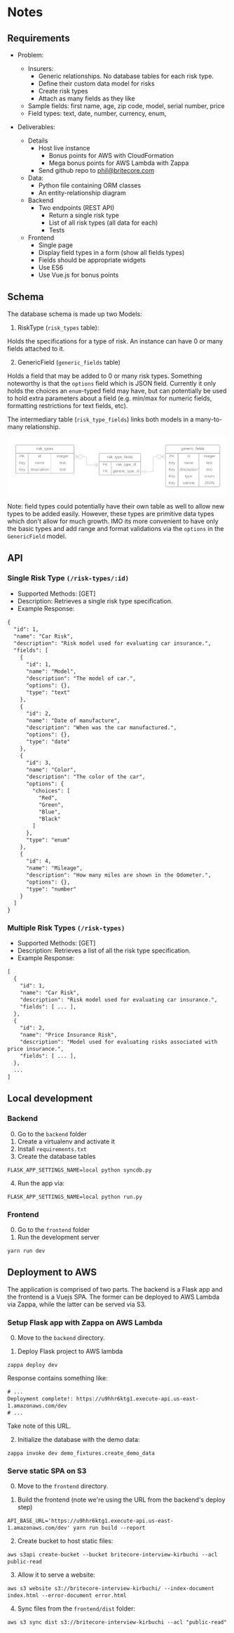 # Notes

## Requirements

- Problem:
  - Insurers:
    - Generic relationships. No database tables for each risk type.
    - Define their custom data model for risks
    - Create risk types
    - Attach as many fields as they like
  - Sample fields: first name, age, zip code, model, serial number, price
  - Field types: text, date, number, currency, enum,

- Deliverables:
  - Details
    - Host live instance
      - Bonus points for AWS with CloudFormation
      - Mega bonus points for AWS Lambda with Zappa
    - Send github repo to phil@britecore.com
  - Data:
    - Python file containing ORM classes
    - An entity-relationship diagram
  - Backend
    - Two endpoints (REST API)
      - Return a single risk type
      - List of all risk types (all data for each)
      - Tests
  - Frontend
    - Single page
    - Display field types in a form (show all fields types)
    - Fields should be appropriate widgets
    - Use ES6
    - Use Vue.js for bonus points

## Schema

The database schema is made up two Models:

1. RiskType (`risk_types` table):

Holds the specifications for a type of risk. An instance can have 0 or many
fields attached to it.

2. GenericField (`generic_fields` table)

Holds a field that may be added to 0 or many risk types. Something noteworthy is
that the `options` field which is JSON field. Currently it only holds the
choices an `enum`-typed field may have, but can potentially be used to hold
extra parameters about a field (e.g. min/max for numeric fields, formatting
restrictions for text fields, etc).

The intermediary table (`risk_type_fields`) links both models in a many-to-many
relationship.

![Entity Relationship Diagram](./img/erd.png)

Note: field types could potentially have their own table as well to allow new
types to be added easily. However, these types are primitive data types which
don't allow for much growth. IMO its more convenient to have only the basic
types and add range and format validations via the `options` in the
`GenericField` model.


## API

### Single Risk Type `(/risk-types/:id)`

- Supported Methods: [GET]
- Description: Retrieves a single risk type specification.
- Example Response:

```
{
  "id": 1,
  "name": "Car Risk",
  "description": "Risk model used for evaluating car insurance.",
  "fields": [
    {
      "id": 1,
      "name": "Model",
      "description": "The model of car.",
      "options": {},
      "type": "text"
    },
    {
      "id": 2,
      "name": "Date of manufacture",
      "description": "When was the car manufactured.",
      "options": {},
      "type": "date"
    },
    {
      "id": 3,
      "name": "Color",
      "description": "The color of the car",
      "options": {
        "choices": [
          "Red",
          "Green",
          "Blue",
          "Black"
        ]
      },
      "type": "enum"
    },
    {
      "id": 4,
      "name": "Mileage",
      "description": "How many miles are shown in the Odometer.",
      "options": {},
      "type": "number"
    }
  ]
}
```

### Multiple Risk Types `(/risk-types)`

- Supported Methods: [GET]
- Description: Retrieves a list of all the risk type specification.
- Example Response:

```
[
  {
    "id": 1,
    "name": "Car Risk",
    "description": "Risk model used for evaluating car insurance.",
    "fields": [ ... ],
  },
  {
    "id": 2,
    "name": "Price Insurance Risk",
    "description": "Model used for evaluating risks associated with price insurance.",
    "fields": [ ... ],
  },
  ...
]
```

## Local development

### Backend

0. Go to the `backend` folder
1. Create a virtualenv and activate it
2. Install `requirements.txt`
3. Create the database tables
```
FLASK_APP_SETTINGS_NAME=local python syncdb.py
```
4. Run the app via:
```
FLASK_APP_SETTINGS_NAME=local python run.py
```

### Frontend

0. Go to the `frontend` folder
1. Run the development server
```
yarn run dev
```

## Deployment to AWS

The application is comprised of two parts. The backend is a Flask app and the
frontend is a Vuejs SPA. The former can be deployed to AWS Lambda via Zappa,
while the latter can be served via S3.

### Setup Flask app with Zappa on AWS Lambda

0. Move to the `backend` directory.

1. Deploy Flask project to AWS lambda

```
zappa deploy dev
```

Response contains something like:

```
# ...
Deployment complete!: https://u9hhr6ktg1.execute-api.us-east-1.amazonaws.com/dev
# ...
```

Take note of this URL.

2. Initialize the database with the demo data:

```
zappa invoke dev demo_fixtures.create_demo_data
```

### Serve static SPA on S3

0. Move to the `frontend` directory.

1. Build the frontend (note we're using the URL from the backend's deploy step)

```
API_BASE_URL='https://u9hhr6ktg1.execute-api.us-east-1.amazonaws.com/dev' yarn run build --report
```

2. Create bucket to host static files:

```
aws s3api create-bucket --bucket britecore-interview-kirbuchi --acl public-read
```

3. Allow it to serve a website:

```
aws s3 website s3://britecore-interview-kirbuchi/ --index-document index.html --error-document error.html
```

4. Sync files from the `frontend/dist` folder:

```
aws s3 sync dist s3://britecore-interview-kirbuchi --acl "public-read"
```

